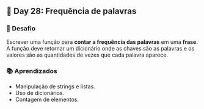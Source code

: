 ## 📅 Day 28: Frequência de palavras

### 🧩 Desafio  
Escrever uma função para **contar a frequência das palavras** em uma **frase**. 
A função deve retornar um dicionário onde as chaves são as palavras e os valores são as quantidades de vezes que cada palavra aparece.


### 📚 Aprendizados

- Manipulação de strings e listas.
- Uso de dicionários.
- Contagem de elementos.
